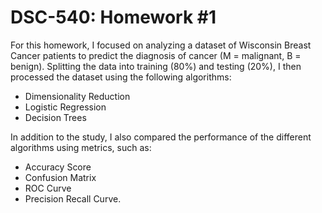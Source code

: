 # DSC-540: Homework #1
For this homework, I focused on analyzing a dataset of Wisconsin Breast Cancer patients to predict the diagnosis of cancer (M = malignant, B = benign). Splitting the data into training (80%) and testing (20%), I then processed the dataset using the following algorithms: 

* Dimensionality Reduction
* Logistic Regression
* Decision Trees

In addition to the study, I also compared the performance of the different algorithms using metrics, such as:

* Accuracy Score
* Confusion Matrix
* ROC Curve
* Precision Recall Curve.
